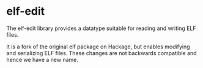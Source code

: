 # elf-edit

The elf-edit library provides a datatype suitable for reading and writing ELF files.

It is a fork of the original elf package on Hackage, but enables modifying
and serializing ELF files.  These changes are not backwards compatible and hence
we have a new name.
